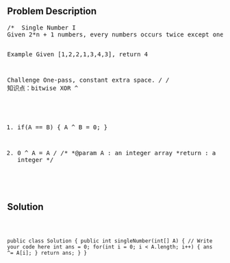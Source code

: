 <!--
<style>
  body { font-family: Arial, sans-serif; }
  .container { max-width: 500px; margin: auto; padding: 20px; }
  .comment-block { background-color: #f9f9f9; padding: 10px; border-left: 5px solid #ccc; }
  .code-block { background-color: #f4f4f4; padding: 10px; border: 1px solid #ddd; }
</style>
-->

<div class='container'>
<h2>Problem Description</h2>
<div class='comment-block'>
<pre>
/*  Single Number I
Given 2*n + 1 numbers, every numbers occurs twice except one, find it.

Example
Given [1,2,2,1,3,4,3], return 4

Challenge 
One-pass, constant extra space.
*/
/* 知识点：bitwise XOR ^
1.	if(A == B) {
		A ^ B = 0;
	}

2.	0 ^ A = A
*/
    /**
      *@param A : an integer array
      *return : a integer 
      */
</pre>
</div>

<h2>Solution</h2>
<div class='code-block'>
<pre><code class='language-java'>




public class Solution {
    public int singleNumber(int[] A) {
        // Write your code here
        int ans = 0;
        for(int i = 0; i < A.length; i++) {
            ans ^= A[i];
        }
        return ans;
    }
}</code></pre>
</div>
</div>
